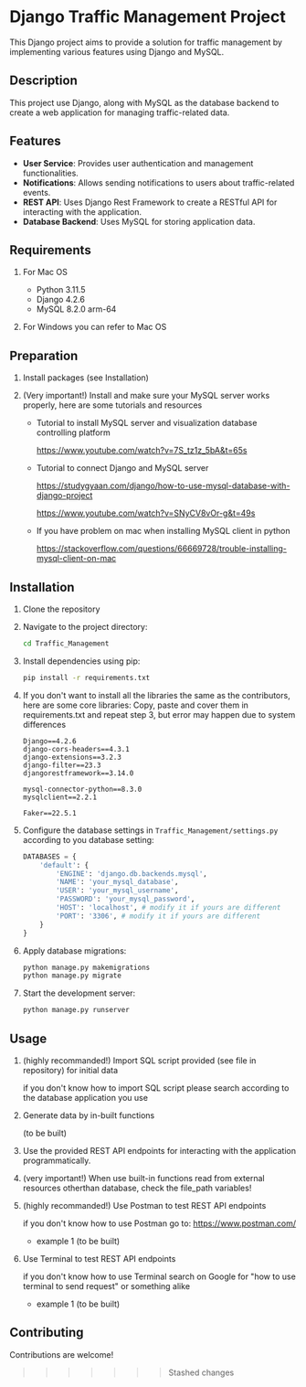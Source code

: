 # Django Traffic Management Project

This Django project aims to provide a solution for traffic management by implementing various features using Django and MySQL.

## Description

This project use Django, along with MySQL as the database backend to create a web application for managing traffic-related data.

## Features

* **User Service**: Provides user authentication and management functionalities.
* **Notifications**: Allows sending notifications to users about traffic-related events.
* **REST API**: Uses Django Rest Framework to create a RESTful API for interacting with the application.
* **Database Backend**: Uses MySQL for storing application data.

## Requirements

1. For Mac OS

    * Python 3.11.5
    * Django 4.2.6
    * MySQL 8.2.0 arm-64
2. For Windows you can refer to Mac OS

## Preparation

1. Install packages (see Installation)
2. (Very important!) Install and make sure your MySQL server works properly, here are some tutorials and resources

    * Tutorial to install MySQL server and visualization database controlling platform

      https://www.youtube.com/watch?v=7S_tz1z_5bA&t=65s
    * Tutorial to connect Django and MySQL server

      https://studygyaan.com/django/how-to-use-mysql-database-with-django-project

      https://www.youtube.com/watch?v=SNyCV8vOr-g&t=49s
    * If you have problem on mac when installing MySQL client in python

      https://stackoverflow.com/questions/66669728/trouble-installing-mysql-client-on-mac

## Installation

1. Clone the repository
2. Navigate to the project directory:

    ```bash
    cd Traffic_Management
    ```
3. Install dependencies using pip:

    ```bash
    pip install -r requirements.txt
    ```
4. If you don't want to install all the libraries the same as the contributors, here are some core libraries:
    Copy, paste and cover them in requirements.txt and repeat step 3, but error may happen due to system differences

    ```
    Django==4.2.6
    django-cors-headers==4.3.1
    django-extensions==3.2.3
    django-filter==23.3
    djangorestframework==3.14.0

    mysql-connector-python==8.3.0
    mysqlclient==2.2.1

    Faker==22.5.1
    ```
5. Configure the database settings in `Traffic_Management/settings.py` according to you database setting:

    ```python
    DATABASES = {
        'default': {
            'ENGINE': 'django.db.backends.mysql',
            'NAME': 'your_mysql_database',
            'USER': 'your_mysql_username',
            'PASSWORD': 'your_mysql_password',
            'HOST': 'localhost', # modify it if yours are different
            'PORT': '3306', # modify it if yours are different
        }
    }
    ```
6. Apply database migrations:

    ```bash
    python manage.py makemigrations
    python manage.py migrate
    ```
7. Start the development server:

    ```bash
    python manage.py runserver
    ```

## Usage

1. (highly recommanded!) Import SQL script provided (see file in repository) for initial data

    if you don't know how to import SQL script please search according to the database application you use
2. Generate data by in-built functions

    (to be built)
3. Use the provided REST API endpoints for interacting with the application programmatically.
4. (very important!) When use built-in functions read from external resources otherthan database, check the file_path variables! 
5. (highly recommanded!) Use Postman to test REST API endpoints

    if you don't know how to use Postman go to: https://www.postman.com/

    * example 1 (to be built)
6. Use Terminal to test REST API endpoints

    if you don't know how to use Terminal search on Google for "how to use terminal to send request" or something alike

    * example 1 (to be built)

## Contributing

Contributions are welcome!
>>>>>>> Stashed changes
